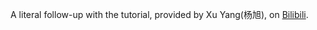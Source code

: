 A literal follow-up with the tutorial, provided by Xu Yang(杨旭), on [Bilibili](https://www.bilibili.com/video/BV1RP4y1G7KF?p=8&spm_id_from=pageDriver).